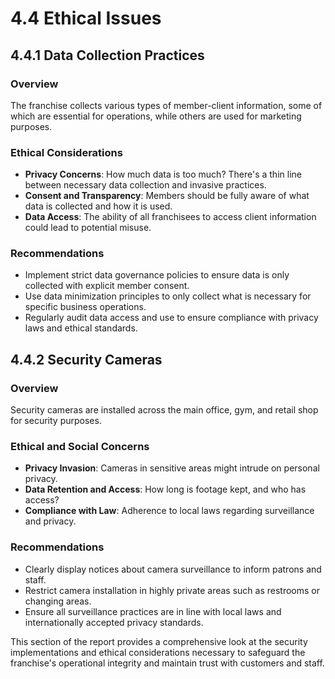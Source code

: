 # 4.4 Ethical Issues

## 4.4.1 Data Collection Practices

### Overview
The franchise collects various types of member-client information, some of which are essential for operations, while others are used for marketing purposes.

### Ethical Considerations
- **Privacy Concerns**: How much data is too much? There's a thin line between necessary data collection and invasive practices.
- **Consent and Transparency**: Members should be fully aware of what data is collected and how it is used.
- **Data Access**: The ability of all franchisees to access client information could lead to potential misuse.

### Recommendations
- Implement strict data governance policies to ensure data is only collected with explicit member consent.
- Use data minimization principles to only collect what is necessary for specific business operations.
- Regularly audit data access and use to ensure compliance with privacy laws and ethical standards.

## 4.4.2 Security Cameras

### Overview
Security cameras are installed across the main office, gym, and retail shop for security purposes.

### Ethical and Social Concerns
- **Privacy Invasion**: Cameras in sensitive areas might intrude on personal privacy.
- **Data Retention and Access**: How long is footage kept, and who has access?
- **Compliance with Law**: Adherence to local laws regarding surveillance and privacy.

### Recommendations
- Clearly display notices about camera surveillance to inform patrons and staff.
- Restrict camera installation in highly private areas such as restrooms or changing areas.
- Ensure all surveillance practices are in line with local laws and internationally accepted privacy standards.

This section of the report provides a comprehensive look at the security implementations and ethical considerations necessary to safeguard the franchise's operational integrity and maintain trust with customers and staff.
